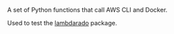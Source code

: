 A set of Python functions that call AWS CLI and Docker. 

Used to test the [lambdarado](https://github.com/rtmigo/lambdarado_py#readme) 
package.
